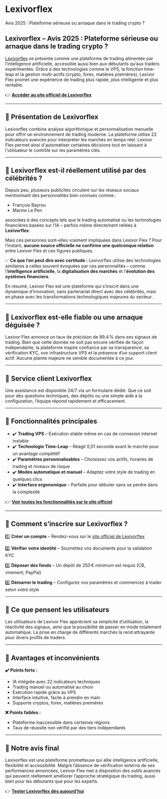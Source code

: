 # Lexivorflex
Avis 2025 : Plateforme sérieuse ou arnaque dans le trading crypto ?

## Lexivorflex – Avis 2025 : Plateforme sérieuse ou arnaque dans le trading crypto ?

[Lexivorflex](https://lexivorflex.fr) se présente comme une plateforme de trading alimentée par l’intelligence artificielle, accessible aussi bien aux débutants qu’aux traders expérimentés. Grâce à des technologies comme le VPS, la fonction time-leap et la gestion multi-actifs (crypto, forex, matières premières), Lexivor Flex promet une expérience de trading plus rapide, plus intelligente et plus rentable.

👉 **[Accéder au site officiel de Lexivorflex](https://lexivorflex.fr)**

---

## 📌 Présentation de Lexivorflex

Lexivorflex combine analyse algorithmique et personnalisation manuelle pour offrir un environnement de trading moderne. La plateforme utilise 22 indicateurs avancés pour interpréter les marchés en temps réel. Lexivor Flex permet ainsi d'automatiser certaines décisions tout en laissant à l'utilisateur le contrôle sur les paramètres clés.

---

## 📌 Lexivorflex est-il réellement utilisé par des célébrités ?

Depuis peu, plusieurs publicités circulent sur les réseaux sociaux mentionnant des personnalités bien connues comme :

- François Bayrou
- Marine Le Pen

associées à des concepts tels que le trading automatisé ou les technologies financières basées sur l’IA – parfois même directement reliées à **Lexivorflex**.

Mais ces personnes sont-elles vraiment impliquées dans Lexivor Flex ? Pour l’instant, **aucune source officielle ne confirme une quelconque relation** entre Lexivor Flex et ces figures publiques.

✅ **Ce que l’on peut dire avec certitude :** Lexivorflex utilise des technologies similaires à celles souvent évoquées par ces personnalités – comme l’**intelligence artificielle**, la **digitalisation des marchés** et l’**évolution des systèmes financiers**.

En résumé, Lexivor Flex est une plateforme qui s’inscrit dans une dynamique d’innovation, sans partenariat direct avec des célébrités, mais en phase avec les transformations technologiques majeures du secteur.

---

## 📌 Lexivorflex est-elle fiable ou une arnaque déguisée ?

Lexivor Flex annonce un taux de précision de 99,4 % dans ses signaux de trading. Bien que cette donnée ne soit pas encore vérifiée de façon indépendante, la plateforme inspire confiance par sa transparence, sa vérification KYC, son infrastructure VPS et la présence d’un support client actif. Aucune plainte majeure ne semble documentée à ce jour.

---

## 📌 Service client Lexivorflex

Une assistance est disponible 24/7 via un formulaire dédié. Que ce soit pour des questions techniques, des dépôts ou une simple aide à la configuration, l’équipe répond rapidement et efficacement.

---

## 📌 Fonctionnalités principales

- ✔️ **Trading VPS** – Exécution stable même en cas de connexion internet instable
- ✔️ **Technologie Time-Leap** – Réagit 0,01 seconde avant le marché pour un avantage compétitif
- ✔️ **Paramètres personnalisables** – Choisissez vos actifs, horaires de trading et niveaux de risque
- ✔️ **Modes automatique et manuel** – Adaptez votre style de trading en quelques clics
- ✔️ **Interface ergonomique** – Parfaite pour débuter sans se perdre dans la complexité

👉 **[Voir toutes les fonctionnalités sur le site officiel](https://lexivorflex.fr)**

---

## 📌 Comment s’inscrire sur Lexivorflex ?

1️⃣ **Créer un compte** – Rendez-vous sur le [site officiel de Lexivorflex](https://lexivorflex.fr)

2️⃣ **Vérifier votre identité** – Soumettez vos documents pour la validation KYC

3️⃣ **Déposer des fonds** – Un dépôt de 250 € minimum est requis (CB, virement, PayPal)

4️⃣ **Démarrer le trading** – Configurez vos paramètres et commencez à trader selon votre style

---

## 📌 Ce que pensent les utilisateurs

Les utilisateurs de Lexivor Flex apprécient sa simplicité d’utilisation, la réactivité des signaux, ainsi que la possibilité de passer en mode totalement automatique. La prise en charge de différents marchés la rend attrayante pour divers profils de traders.

---

## 📌 Avantages et inconvénients

**✔️ Points forts :**
- IA intégrée avec 22 indicateurs techniques
- Trading manuel ou automatisé au choix
- Exécution rapide grâce au VPS
- Interface intuitive, facile à prendre en main
- Supporte cryptos, forex, matières premières

**❌ Points faibles :**
- Plateforme inaccessible dans certaines régions
- Taux de réussite non vérifié par des tiers indépendants

---

## 📌 Notre avis final

Lexivorflex est une plateforme prometteuse qui allie intelligence artificielle, flexibilité et accessibilité. Malgré l’absence de vérification externe de ses performances annoncées, Lexivor Flex met à disposition des outils avancés qui peuvent réellement améliorer l’approche stratégique du trading, aussi bien pour les débutants que pour les experts.

👉 **[Tester Lexivorflex dès aujourd’hui](https://lexivorflex.fr)**
